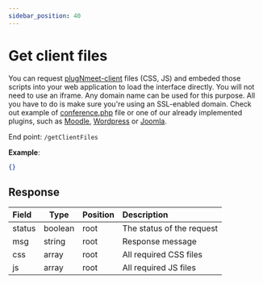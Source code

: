 ```yaml
---
sidebar_position: 40
---
```

# Get client files

You can request [plugNmeet-client](https://github.com/mynaparrot/plugNmeet-client) files (CSS, JS) and embeded those scripts into your web application to load the interface directly. You will not need to use an iframe. Any domain name can be used for this purpose. All you have to do is make sure you're using an SSL-enabled domain. Check out example of [conference.php](https://github.com/mynaparrot/plugNmeet-sdk-php/blob/main/examples/conference.php) file or one of our already implemented plugins, such as [Moodle](https://github.com/mynaparrot/moodle-mod_plugnmeet/blob/main/conference.php), [Wordpress](https://github.com/mynaparrot/plugNmeet-WordPress/blob/main/plugnmeet/public/partials/plugnmeet-public-display-client.php) or [Joomla](https://github.com/mynaparrot/plugNmeet-Joomla/blob/main/components/com_plugnmeet/tmpl/room/conference.php).

End point: `/getClientFiles`

**Example**:

```json
{}
```

## Response


| Field         | Type                  | Position | Description               |
| :-------------- | ----------------------- | ---------- | :-------------------------- |
| status        | boolean               | root     | The status of the request |
| msg           | string                | root     | Response message          |
| css | array | root     |          All required CSS files                 |
| js | array | root     |         All required JS files                  |

